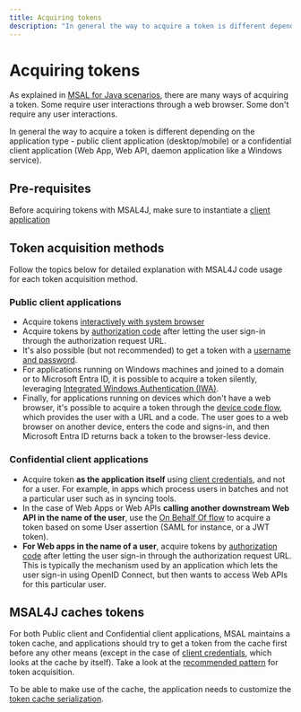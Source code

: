 ```yaml
---
title: Acquiring tokens
description: "In general the way to acquire a token is different depending on the application type - public client application (desktop/mobile) or a confidential client application (Web App, Web API, daemon application like a Windows service)."
---
```


# Acquiring tokens

As explained in [MSAL for Java scenarios](../index.md#msal-java-scenarios), there are many ways of acquiring a token. Some require user interactions through a web browser. Some don't require any user interactions.

In general the way to acquire a token is different depending on the application type - public client application (desktop/mobile) or a confidential client application (Web App, Web API, daemon application like a Windows service).

## Pre-requisites

Before acquiring tokens with MSAL4J, make sure to instantiate a [client application](./client-applications.md)

## Token acquisition methods

Follow the topics below for detailed explanation with MSAL4J code usage for each token acquisition method.

### Public client applications

- Acquire tokens [interactively with system browser](./acquiring-tokens-interactively.md)
- Acquire tokens by [authorization code](./acquiring-tokens-with-authorization-codes.md) after letting the user sign-in through the authorization request URL.
- It's also possible (but not recommended) to get a token with a [username and password](/entra/identity-platform/scenario-desktop-acquire-token?tabs=java#username--password).
- For applications running on Windows machines and joined to a domain or to Microsoft Entra ID, it is possible to acquire a token silently, leveraging [Integrated Windows Authentication (IWA)](../advanced/integrated-windows-authentication.md).
- Finally, for applications running on devices which don't have a web browser, it's possible to acquire a token through the [device code flow](./device-code-flow.md), which provides the user with a URL and a code. The user goes to a web browser on another device, enters the code and signs-in, and then Microsoft Entra ID returns back a token to the browser-less device.

### Confidential client applications

- Acquire token **as the application itself** using [client credentials](./client-credentials.md), and not for a user. For example, in apps which process users in batches and not a particular user such as in syncing tools.
- In the case of Web Apps or Web APIs **calling another downstream Web API in the name of the user**, use the [On Behalf Of flow](../advanced/service-to-service-calls.md) to acquire a token based on some User assertion (SAML for instance, or a JWT token).
- **For Web apps in the name of a user**, acquire tokens by [authorization code](/entra/identity-platform/scenario-web-app-call-api-acquire-token?tabs=java) after letting the user sign-in through the authorization request URL. This is typically the mechanism used by an application which lets the user sign-in using OpenID Connect, but then wants to access Web APIs for this particular user.

## MSAL4J caches tokens

For both Public client and Confidential client applications, MSAL maintains a token cache, and applications should try to get a token from the cache first before any other means (except in the case of [client credentials](./client-credentials.md), which looks at the cache by itself). Take a look at the [recommended pattern](/entra/identity-platform/scenario-desktop-acquire-token?tabs=java) for token acquisition.

To be able to make use of the cache, the application needs to customize the [token cache serialization](/entra/identity-platform/msal-java-token-cache-serialization).
